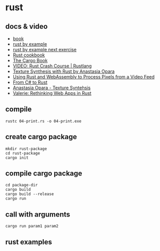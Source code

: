 # rust

## docs & video
* [book](https://doc.rust-lang.org/book/)
* [rust by example](https://doc.rust-lang.org/rust-by-example/hello.html)
* [rust by example next exercise](https://doc.rust-lang.org/rust-by-example/hello/print/print_debug.html)
* [Rust cookbook](https://rust-lang-nursery.github.io/rust-cookbook/)
* [The Cargo Book](https://doc.rust-lang.org/cargo/reference/specifying-dependencies.html)
* [VIDEO: Rust Crash Course | Rustlang](https://www.youtube.com/watch?v=zF34dRivLOw)
* [Texture Synthesis with Rust by Anastasia Opara](https://github.com/EmbarkStudios/texture-synthesis)
* [Using Rust and WebAssembly to Process Pixels from a Video Feed](https://dev.to/fallenstedt/using-rust-and-webassembly-to-process-pixels-from-a-video-feed-4hhg)
* [From C# to Rust](https://dev.to/sebnilsson/from-c-to-rust-introduction-4650)
* [Anastasia Opara - Texture Syntehsis](https://github.com/anopara/texture-synthesis)
* [Valerie: Rethinking Web Apps in Rust](https://dev.to/emmanuelantony2000/valerie-rethinking-web-apps-in-rust-4cl3)


## compile
```
rustc 04-print.rs -o 04-print.exe
```

## create cargo package
```
mkdir rust-package
cd rust-package
cargo init

```

## compile cargo package
```
cd package-dir
cargo build
cargo build --release
cargo run
```

## call with arguments
```
cargo run param1 param2
```


## rust examples


